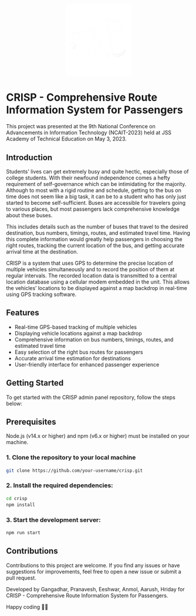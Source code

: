 <p align="center">
    <img width="180" src="https://github.com/Gangadhar24377/CRISP/blob/main/src/images/crisp%20white-m1.png" alt="Material Bread logo">
</p>

# CRISP - Comprehensive Route Information System for Passengers

This project was presented at the 9th National Conference on Advancements in Information Technology (NCAIT-2023) held at JSS Academy of Technical Education on May 3, 2023.

## Introduction
Students' lives can get extremely busy and quite hectic, especially those of college students. With their newfound independence comes a hefty requirement of self-governance which can be intimidating for the majority. Although to most with a rigid routine and schedule, getting to the bus on time does not seem like a big task, it can be to a student who has only just started to become self-sufficient. Buses are accessible for travelers going to various places, but most passengers lack comprehensive knowledge about these buses.

This includes details such as the number of buses that travel to the desired destination, bus numbers, timings, routes, and estimated travel time. Having this complete information would greatly help passengers in choosing the right routes, tracking the current location of the bus, and getting accurate arrival time at the destination.

CRISP is a system that uses GPS to determine the precise location of multiple vehicles simultaneously and to record the position of them at regular intervals. The recorded location data is transmitted to a central location database using a cellular modem embedded in the unit. This allows the vehicles’ locations to be displayed against a map backdrop in real-time using GPS tracking software.

## Features
- Real-time GPS-based tracking of multiple vehicles
- Displaying vehicle locations against a map backdrop
- Comprehensive information on bus numbers, timings, routes, and estimated travel time
- Easy selection of the right bus routes for passengers
- Accurate arrival time estimation for destinations
- User-friendly interface for enhanced passenger experience

## Getting Started
To get started with the CRISP admin panel repository, follow the steps below:
## Prerequisites
Node.js (v14.x or higher) and npm (v6.x or higher) must be installed on your machine.

### 1. Clone the repository to your local machine
```bash
git clone https://github.com/your-username/crisp.git
```
### 2. Install the required dependencies:
```bash
cd crisp
npm install
```
### 3. Start the development server:
```bash
npm run start
```
## Contributions
Contributions to this project are welcome. If you find any issues or have suggestions for improvements, feel free to open a new issue or submit a pull request.

Developed by Gangadhar, Pranavesh, Eeshwar, Anmol, Aarush, Hriday for CRISP - Comprehensive Route Information System for Passengers.

Happy coding 👨‍💻
